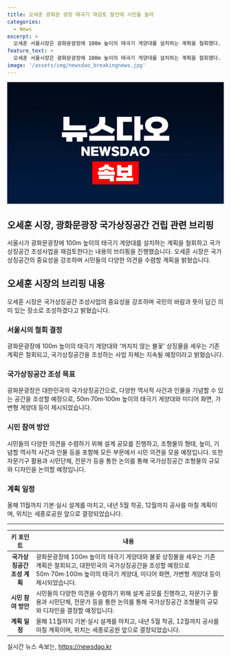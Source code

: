 ```yaml
---
title: 오세훈 광화문 광장 태극기 재검토 발언에 시민들 놀라
categories:
  - News
excerpt: >
  오세훈 서울시장은 광화문광장에 100m 높이의 태극기 게양대를 설치하는 계획을 철회했다. 대신 국가상징공간 조성사업을 계속 추진하되, 다양한 의견을 수렴하여 의미 있는 장소로 조성하겠다고 밝혔다. 애국주의적인 발상과 디자인에 대한 비판을 수렴하며 시민 의견을 적극 수렴할 예정이며, 8월 중 설계용역을 공모한 뒤 내년 5월 착공, 12월 완공할 계획이다. 위치는 광장 중앙이 아닌 세종로공원 앞으로 변경될 예정이다.
feature_text: >
  오세훈 서울시장은 광화문광장에 100m 높이의 태극기 게양대를 설치하는 계획을 철회했다. 대신 국가상징공간 조성사업을 계속 추진하되, 다양한 의견을 수렴하여 의미 있는 장소로 조성하겠다고 밝혔다. 애국주의적인 발상과 디자인에 대한 비판을 수렴하며 시민 의견을 적극 수렴할 예정이며, 8월 중 설계용역을 공모한 뒤 내년 5월 착공, 12월 완공할 계획이다. 위치는 광장 중앙이 아닌 세종로공원 앞으로 변경될 예정이다.
image: '/assets/img/newsdao_breakingnews.jpg'
---
```


<p><img src="/assets/img/newsdao_breakingnews.jpg" alt="implanttips 속보" /></p>

<h2>오세훈 시장, 광화문광장 국가상징공간 건립 관련 브리핑</h2>

<p data-ke-size="size16">서울시가 광화문광장에 100m 높이의 태극기 게양대를 설치하는 계획을 철회하고 국가상징공간 조성사업을 재검토한다는 내용의 브리핑을 진행했습니다. 오세훈 시장은 국가상징공간의 중요성을 강조하며 시민들의 다양한 의견을 수렴할 계획을 밝혔습니다.</p>

<h2 data-ke-size="size26">오세훈 시장의 브리핑 내용</h2>

<p data-ke-size="size16">오세훈 시장은 국가상징공간 조성사업의 중요성을 강조하며 국민의 바람과 뜻이 담긴 의미 있는 장소로 조성하겠다고 밝혔습니다.</p>

<h3><b>서울시의 철회 결정</b></h3>

<p data-ke-size="size16">광화문광장에 100m 높이의 태극기 게양대와 ‘꺼지지 않는 불꽃’ 상징물을 세우는 기존 계획은 철회되고, 국가상징공간을 조성하는 사업 자체는 지속될 예정이라고 밝혔습니다.</p>

<h3><b>국가상징공간 조성 목표</b></h3>

<p data-ke-size="size16">광화문광장은 대한민국의 국가상징공간으로, 다양한 역사적 사건과 인물을 기념할 수 있는 공간을 조성할 예정으로, 50m·70m·100m 높이의 태극기 게양대와 미디어 화면, 가변형 게양대 등이 제시되었습니다.</p>

<h3><b>시민 참여 방안</b></h3>

<p data-ke-size="size16">시민들의 다양한 의견을 수렴하기 위해 설계 공모를 진행하고, 조형물의 형태, 높이, 기념할 역사적 사건과 인물 등을 포함해 모든 부문에서 시민 의견을 모을 예정입니다. 또한 자문기구 활용과 시민단체, 전문가 등을 통한 논의를 통해 국가상징공간 조형물의 규모와 디자인을 논의할 예정입니다.</p>

<h3><b>계획 일정</b></h3>

<p data-ke-size="size16">올해 11월까지 기본·실시 설계를 마치고, 내년 5월 착공, 12월까지 공사를 마칠 계획이며, 위치는 세종로공원 앞으로 결정되었습니다.</p>

<hr>

<table>
    <thead>
        <tr>
            <th>키 포인트</th>
            <th>내용</th>
        </tr>
    </thead>
    <tbody>
        <tr>
            <td style="text-align: center; height: 17px;"><b>국가상징공간 조성 계획</b></td>
            <td>광화문광장에 100m 높이의 태극기 게양대와 불꽃 상징물을 세우는 기존 계획은 철회되고, 대한민국의 국가상징공간을 조성할 예정으로 50m·70m·100m 높이의 태극기 게양대, 미디어 화면, 가변형 게양대 등이 제시되었습니다.</td>
        </tr>
        <tr>
            <td style="text-align: center; height: 17px;"><b>시민 참여 방안</b></td>
            <td>시민들의 다양한 의견을 수렴하기 위해 설계 공모를 진행하고, 자문기구 활용과 시민단체, 전문가 등을 통한 논의를 통해 국가상징공간 조형물의 규모와 디자인을 결정할 예정입니다.</td>
        </tr>
        <tr>
            <td style="text-align: center; height: 17px;"><b>계획 일정</b></td>
            <td>올해 11월까지 기본·실시 설계를 마치고, 내년 5월 착공, 12월까지 공사를 마칠 계획이며, 위치는 세종로공원 앞으로 결정되었습니다.</td>
        </tr>
    </tbody>
</table>
실시간 뉴스 속보는, <a href="https://newsdao.kr" rel="dofollow">https://newsdao.kr</a>


